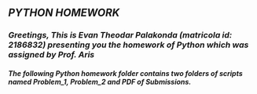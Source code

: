
## _PYTHON HOMEWORK_

### _Greetings, This is Evan Theodar Palakonda (matricola id: 2186832) presenting you the homework of Python which was assigned by Prof. Aris_
#### _The following Python homework folder contains two folders of scripts named Problem_1, Problem_2 and PDF of Submissions._
